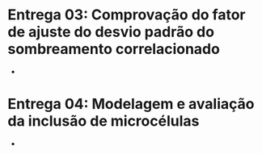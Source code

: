 # Entrega 03: Comprovação do fator de ajuste do desvio padrão do sombreamento correlacionado
* 
# Entrega 04: Modelagem e avaliação da inclusão de microcélulas
* 